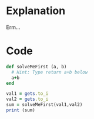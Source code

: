 # Explanation

Erm...

# Code

```ruby
def solveMeFirst (a, b)
  # Hint: Type return a+b below
  a+b
end

val1 = gets.to_i
val2 = gets.to_i
sum = solveMeFirst(val1,val2)
print (sum)
```